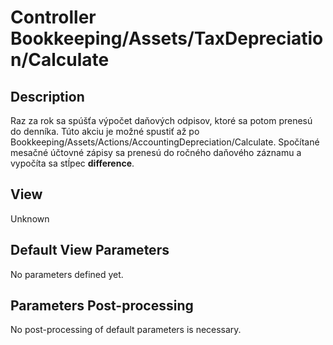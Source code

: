 # Controller Bookkeeping/Assets/TaxDepreciation/Calculate

## Description

Raz za rok sa spúšťa výpočet daňových odpisov, ktoré sa potom prenesú do denníka. Túto akciu je možné spustiť až po Bookkeeping/Assets/Actions/AccountingDepreciation/Calculate.
Spočítané mesačné účtovné zápisy sa prenesú do ročného daňového záznamu a vypočíta sa stĺpec **difference**.

## View

Unknown

## Default View Parameters

No parameters defined yet.

## Parameters Post-processing

No post-processing of default parameters is necessary.
